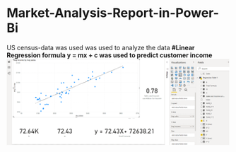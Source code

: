 # Market-Analysis-Report-in-Power-Bi
US census-data was used was used to analyze the data 
**#Linear Regression formula y = mx + c was used to predict customer income**
![github-small](https://github.com/sadnanMohosin/Market-Analysis-Report-in-Power-Bi/blob/main/Screen%20shot/Prediction%20calculation%201/Screenshot%20of%20scatterplot%20and%20card%201.PNG)

